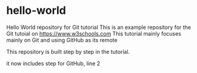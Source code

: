 # hello-world
Hello World repository for Git tutorial
This is an example repository for the Git tutoial on https://www.w3schools.com
This tutorial mainly focuses mainly on Git and using GitHub as its remote 

This repository is built step by step in the tutorial.

it now includes step for GitHub, line 2

